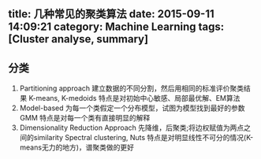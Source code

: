title: 几种常见的聚类算法
date: 2015-09-11 14:09:21
category: Machine Learning
tags: [Cluster analyse, summary]
---
## 分类
1. Partitioning approach
    建立数据的不同分割，然后用相同的标准评价聚类结果
    K-means, K-medoids
    特点是对初始中心敏感、局部最优解、EM算法
2. Model-based
    为每一个类假定一个分布模型，试图为模型找到最好的参数
    GMM
    特点是对每一个类有直接明显的解释
3. Dimensionality Reduction Approach
    先降维，后聚类;将边权赋值为两点之间的similarity
    Spectral clustering, Nuts
    特点是对明显线性不可分的情况(K-means无力的地方)，谱聚类做的更好
